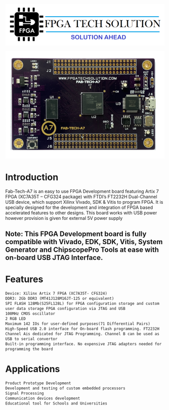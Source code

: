 
![alt text](https://github.com/fpgatechsolution/FAB-TECH-A7/blob/master/img/logo.png)

![alt text](https://github.com/fpgatechsolution/FAB-TECH-A7/blob/master/img/IMG1.jpg)



# Introduction

Fab-Tech-A7 is an easy to use FPGA Development board featuring Artix 7 FPGA (XC7A35T – CFG324 package) with FTDI’s FT2232H Dual-Channel USB device, which support Xilinx Vivado, SDK & Vitis to program FPGA. It is specially designed for the development and integration of FPGA based accelerated features to other designs. This board works with USB power however provision is given for external 5V power supply

## Note: This FPGA Development board is fully compatible with Vivado, EDK, SDK, Vitis, System Generator and ChipscopePro Tools at ease with on-board USB JTAG Interface.

# Features
	Device: Xilinx Artix 7 FPGA (XC7A35T- CFG324)
	DDR3: 2Gb DDR3 (MT41J128M16JT-125 or equivalent)
	SPI FLASH 128Mb(S25FL128L) for FPGA configuration storage and custom user data storage FPGA configuration via JTAG and USB
	100MHz CMOS oscillator
	2 RGB LED 
	Maximum 142 IOs for user-defined purposes(71 Differential Pairs)
	High-Speed USB 2.0 interface for On-board flash programming. FT2232H Channel Ais dedicated for JTAG Programming. Channel B can be used as USB to serial convertor
	Built-in programming interface. No expensive JTAG adapters needed for programming the board

# Applications

	Product Prototype Development
	Development and testing of custom embedded processors
	Signal Processing
	Communication devices development
	Educational tool for Schools and Universities
